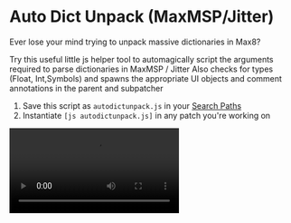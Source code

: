# Auto Dict Unpack (MaxMSP/Jitter)
Ever lose your mind trying to unpack massive dictionaries in Max8? 

Try this useful little js helper tool to automagically script the arguments required to parse dictionaries in MaxMSP / Jitter
Also checks for types (Float, Int,Symbols) and spawns the appropriate UI objects and comment annotations in the parent and subpatcher

1. Save this script as `autodictunpack.js` in your [Search Paths](https://docs.cycling74.com/max8/vignettes/search_path)
2. Instantiate `[js autodictunpack.js]` in any patch you're working on


![demo](https://user-images.githubusercontent.com/43569216/109392104-630b9900-796e-11eb-9e06-ace1644c35a2.mp4)

